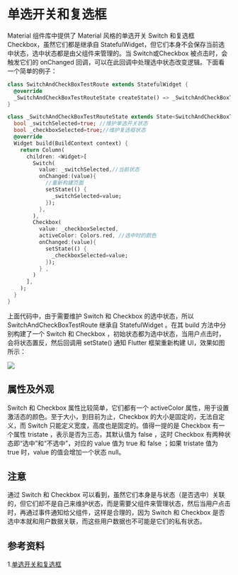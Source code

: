 # 单选开关和复选框

Material 组件库中提供了 Material 风格的单选开关 Switch 和复选框 Checkbox，虽然它们都是继承自 StatefulWidget，但它们本身不会保存当前选中状态，选中状态都是由父组件来管理的。当 Switch或Checkbox 被点击时，会触发它们的 onChanged 回调，可以在此回调中处理选中状态改变逻辑。下面看一个简单的例子：

```dart
class SwitchAndCheckBoxTestRoute extends StatefulWidget {
  @override
  _SwitchAndCheckBoxTestRouteState createState() => _SwitchAndCheckBoxTestRouteState();
}

class _SwitchAndCheckBoxTestRouteState extends State<SwitchAndCheckBoxTestRoute> {
  bool _switchSelected=true; //维护单选开关状态
  bool _checkboxSelected=true;//维护复选框状态
  @override
  Widget build(BuildContext context) {
    return Column(
      children: <Widget>[
        Switch(
          value: _switchSelected,//当前状态
          onChanged:(value){
            //重新构建页面  
            setState(() {
              _switchSelected=value;
            });
          },
        ),
        Checkbox(
          value: _checkboxSelected,
          activeColor: Colors.red, //选中时的颜色
          onChanged:(value){
            setState(() {
              _checkboxSelected=value;
            });
          } ,
        )
      ],
    );
  }
}
```

上面代码中，由于需要维护 Switch 和 Checkbox 的选中状态，所以SwitchAndCheckBoxTestRoute 继承自 StatefulWidget 。在其 build 方法中分别构建了一个 Switch 和 Checkbox ，初始状态都为选中状态，当用户点击时，会将状态置反，然后回调用 setState() 通知 Flutter 框架重新构建 UI，效果如图所示：

![](https://book.flutterchina.club/assets/img/3-17.a249df4c.png)

## 属性及外观

Switch 和 Checkbox 属性比较简单，它们都有一个 activeColor 属性，用于设置激活态的颜色。至于大小，到目前为止，Checkbox 的大小是固定的，无法自定义，而 Switch 只能定义宽度，高度也是固定的。值得一提的是 Checkbox 有一个属性 tristate ，表示是否为三态，其默认值为 false ，这时 Checkbox 有两种状态即“选中”和“不选中”，对应的 value 值为 true 和 false ；如果 tristate 值为 true 时，value 的值会增加一个状态 null。

## 注意

通过 Switch 和 Checkbox 可以看到，虽然它们本身是与状态（是否选中）关联的，但它们却不是自己来维护状态，而是需要父组件来管理状态，然后当用户点击时，再通过事件通知给父组件，这样是合理的，因为 Switch 和 Checkbox 是否选中本就和用户数据关联，而这些用户数据也不可能是它们的私有状态。

## 参考资料

1.[单选开关和复选框](https://book.flutterchina.club/chapter3/radio_and_checkbox.html)


